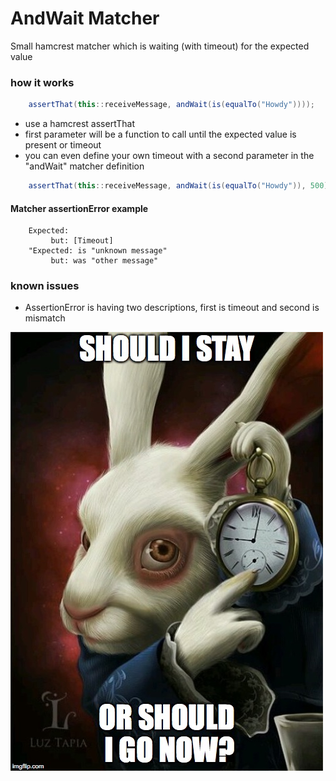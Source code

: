 # AndWait Matcher #

Small hamcrest matcher which is waiting (with timeout) for the expected value 

### how it works
```java
    assertThat(this::receiveMessage, andWait(is(equalTo("Howdy"))));
```
* use a hamcrest assertThat
* first parameter will be a function to call until the expected value is present or timeout
* you can even define your own timeout with a second parameter in the "andWait" matcher definition 
```java
    assertThat(this::receiveMessage, andWait(is(equalTo("Howdy")), 500));
```

#### Matcher assertionError example
```text
    Expected:
         but: [Timeout]
    "Expected: is "unknown message"
         but: was "other message"
```

### known issues
* AssertionError is having two descriptions, first is timeout and second is mismatch

![andwait](andwait.jpg "andwait")
